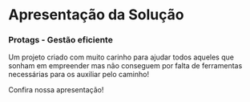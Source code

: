 # Apresentação da Solução

### Protags - Gestão eficiente

Um projeto criado com muito carinho para ajudar todos aqueles que sonham em empreender mas não conseguem por falta de ferramentas necessárias para os auxiliar pelo caminho!

Confira nossa apresentação!
